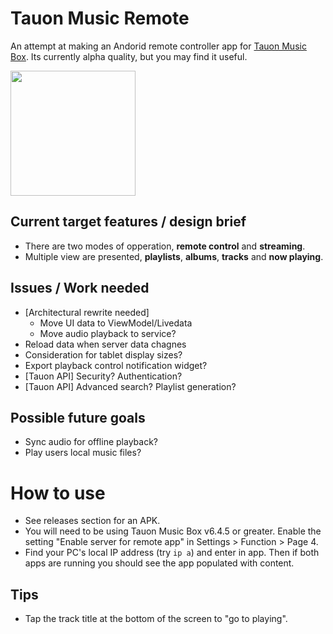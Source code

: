 
# Tauon Music Remote

An attempt at making an Andorid remote controller app for [Tauon Music Box](https://github.com/Taiko2k/TauonMusicBox). Its currently alpha quality, but you may find it useful.

<img width="200" src="https://user-images.githubusercontent.com/17271572/102763775-070d1d00-43df-11eb-8df6-b4dd4c854f31.jpg">

## Current target features / design brief

 - There are two modes of opperation, **remote control** and **streaming**. 
 - Multiple view are presented, **playlists**, **albums**, **tracks** and **now playing**.

## Issues / Work needed

 - [Architectural rewrite needed]
    - Move UI data to ViewModel/Livedata
    - Move audio playback to service?
 - Reload data when server data chagnes
 - Consideration for tablet display sizes?
 - Export playback control notification widget?
 - [Tauon API] Security? Authentication?
 - [Tauon API] Advanced search? Playlist generation?
 
 
## Possible future goals

 - Sync audio for offline playback?
 - Play users local music files?


# How to use

- See releases section for an APK.
- You will need to be using Tauon Music Box v6.4.5 or greater. Enable the setting "Enable server for remote app" in Settings > Function > Page 4.
- Find your PC's local IP address (try `ip a`) and enter in app. Then if both apps are running you should see the app populated with content.

## Tips

- Tap the track title at the bottom of the screen to "go to playing".
